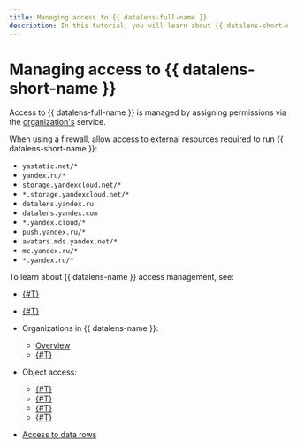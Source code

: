 ```yaml
---
title: Managing access to {{ datalens-full-name }}
description: In this tutorial, you will learn about {{ datalens-short-name }} access management.
---
```


# Managing access to {{ datalens-short-name }}



Access to {{ datalens-full-name }} is managed by assigning permissions via the [organization's](../concepts/organizations.md) service.

When using a firewall, allow access to external resources required to run {{ datalens-short-name }}:

* `yastatic.net/*`
* `yandex.ru/*`
* `storage.yandexcloud.net/*`
* `*.storage.yandexcloud.net/*`
* `datalens.yandex.ru`
* `datalens.yandex.com`
* `*.yandex.cloud/*`
* `push.yandex.ru/*`
* `avatars.mds.yandex.net/*`
* `mc.yandex.ru/*`
* `*.yandex.ru/*`



To learn about {{ datalens-name }} access management, see:


* [{#T}](./add-new-user.md)
* [{#T}](./roles.md)
* Organizations in {{ datalens-name }}:

  * [Overview](../concepts/organizations.md)
  * [{#T}](../operations/organizations/change-organization.md)


* Object access:

  * [{#T}](./manage-access.md)
  * [{#T}](../operations/permission/grant.md)
  * [{#T}](../operations/permission/revoke.md)
  * [{#T}](../operations/permission/request.md)

* [Access to data rows](../security/row-level-security.md)



